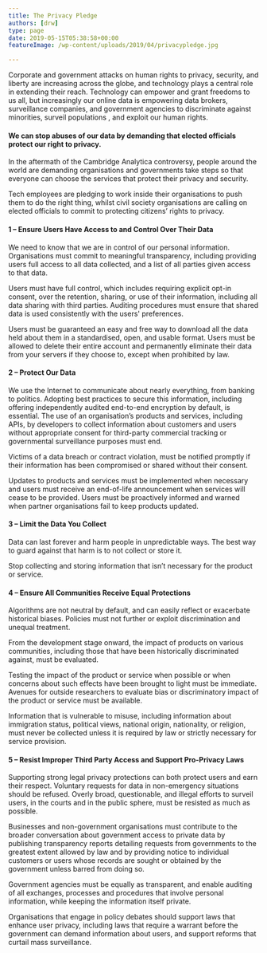 ```yaml
---
title: The Privacy Pledge
authors: [drw]
type: page
date: 2019-05-15T05:38:58+00:00
featureImage: /wp-content/uploads/2019/04/privacypledge.jpg

---
```

Corporate and government attacks on human rights to privacy, security, and liberty are increasing across the globe, and technology plays a central role in extending their reach. Technology can empower and grant freedoms to us all, but increasingly our online data is empowering data brokers, surveillance companies, and government agencies to discriminate against minorities, surveil populations , and exploit our human rights.

#### We can stop abuses of our data by demanding that elected officials protect our right to privacy.

In the aftermath of the Cambridge Analytica controversy, people around the world are demanding organisations and governments take steps so that everyone can choose the services that protect their privacy and security.

Tech employees are pledging to work inside their organisations to push them to do the right thing, whilst civil society organisations are calling on elected officials to commit to protecting citizens&#8217; rights to privacy.

#### **1 &#8211; Ensure Users Have Access to and Control Over Their Data**

We need to know that we are in control of our personal information. Organisations must commit to meaningful transparency, including providing users full access to all data collected, and a list of all parties given access to that data.

Users must have full control, which includes requiring explicit opt-in consent, over the retention, sharing, or use of their information, including all data sharing with third parties. Auditing procedures must ensure that shared data is used consistently with the users' preferences.

Users must be guaranteed an easy and free way to download all the data held about them in a standardised, open, and usable format. Users must be allowed to delete their entire account and permanently eliminate their data from your servers if they choose to, except when prohibited by law.

#### **2 &#8211; Protect Our Data**

We use the Internet to communicate about nearly everything, from banking to politics. Adopting best practices to secure this information, including offering independently audited end-to-end encryption by default, is essential. The use of an organisation&#8217;s products and services, including APIs, by developers to collect information about customers and users without appropriate consent for third-party commercial tracking or governmental surveillance purposes must end.

Victims of a data breach or contract violation, must be notified promptly if their information has been compromised or shared without their consent.

Updates to products and services must be implemented when necessary and users must receive an end-of-life announcement when services will cease to be provided. Users must be proactively informed and warned when partner organisations fail to keep products updated.

#### **3 &#8211; Limit the Data You Collect**

Data can last forever and harm people in unpredictable ways. The best way to guard against that harm is to not collect or store it.

Stop collecting and storing information that isn&#8217;t necessary for the product or service.

#### **4 &#8211; Ensure All Communities Receive Equal Protections**

Algorithms are not neutral by default, and can easily reflect or exacerbate historical biases. Policies must not further or exploit discrimination and unequal treatment.

From the development stage onward, the impact of products on various communities, including those that have been historically discriminated against, must be evaluated.

Testing the impact of the product or service when possible or when concerns about such effects have been brought to light must be immediate. Avenues for outside researchers to evaluate bias or discriminatory impact of the product or service must be available.

Information that is vulnerable to misuse, including information about immigration status, political views, national origin, nationality, or religion, must never be collected unless it is required by law or strictly necessary for service provision.

#### **5 &#8211; Resist Improper Third Party Access and Support Pro-Privacy Laws**

Supporting strong legal privacy protections can both protect users and earn their respect. Voluntary requests for data in non-emergency situations should be refused. Overly broad, questionable, and illegal efforts to surveil users, in the courts and in the public sphere, must be resisted as much as possible.

Businesses and non-government organisations must contribute to the broader conversation about government access to private data by publishing transparency reports detailing requests from governments to the greatest extent allowed by law and by providing notice to individual customers or users whose records are sought or obtained by the government unless barred from doing so.

Government agencies must be equally as transparent, and enable auditing of all exchanges, processes and procedures that involve personal information, while keeping the information itself private.

Organisations that engage in policy debates should support laws that enhance user privacy, including laws that require a warrant before the government can demand information about users, and support reforms that curtail mass surveillance.
